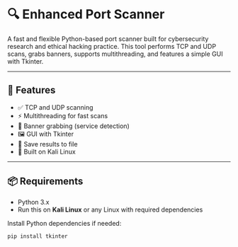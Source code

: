 # 🔍 Enhanced Port Scanner

A fast and flexible Python-based port scanner built for cybersecurity research and ethical hacking practice. This tool performs TCP and UDP scans, grabs banners, supports multithreading, and features a simple GUI with Tkinter.

---

## 🚀 Features

- ✅ TCP and UDP scanning
- ⚡ Multithreading for fast scans
- 🪪 Banner grabbing (service detection)
- 🖼️ GUI with Tkinter
- 💾 Save results to file
- 🧪 Built on Kali Linux

---

## 📦 Requirements

- Python 3.x
- Run this on **Kali Linux** or any Linux with required dependencies

Install Python dependencies if needed:

```bash
pip install tkinter
